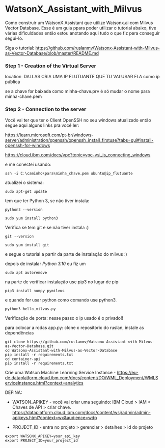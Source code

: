 # WatsonX_Assistant_with_Milvus
Como construir um WatsonX Assistant que utilize Watsonx.ai com Milvus Vector Database.
Esse é um guia ppara poder utilizar o tutorial abaixo, tive várias dificuldades então estou anotando aqui tudo o que fiz para conseguir segui-lo.

Siga o tutorial:
 https://github.com/ruslanmv/Watsonx-Assistant-with-Milvus-as-Vector-Database/blob/master/README.md

### Step 1 - Creation of the Virtual Server
location: DALLAS
CRIA UMA IP FLUTUANTE QUE TU VAI USAR ELA como ip pública

se a chave for baixada como minha-chave.prv é só mudar o nome para minha-chave.pem

### Step 2 - Connection to the server
 Você vai ter que ter o Client OpenSSH no seu windows atualizado então segue aqui alguns links pra você ler:
 
 https://learn.microsoft.com/pt-br/windows-server/administration/openssh/openssh_install_firstuse?tabs=gui#install-openssh-for-windows

 https://cloud.ibm.com/docs/vpc?topic=vpc-vsi_is_connecting_windows

 e me conectei usando:
 ```
 ssh -i C:\caminho\para\minha_chave.pem ubuntu@ip_flutuante
 ```
 
 atualizei o sistema:
 ```
 sudo apt-get update
 ```
 
 tem que ter Python 3, se não tiver instala:
 ```
 python3 --version
 ```
 ```
 sudo yum install python3
 ```

Verifica se tem git e se não tiver instala :)
```
git --version
```
```
sudo yum install git
```
e segue o tutorial a partir da parte de instalação do milvus :)

depois de instalar *Python 3.10* eu fiz um 
```
sudo apt autoremove
```
na parte de verificar instalação use pip3 no lugar de pip
```
pip3 install numpy pymilvus

```

e quando for usar python como comando use python3.
```
python3 hello_milvus.py
```

Verificação de porta:
nesse passo o ip usado é o privado!!

para colocar a rodas app.py:
clone o repositório do ruslan, instale as dependências
```
git clone https://github.com/ruslanmv/Watsonx-Assistant-with-Milvus-as-Vector-Database.git
cd Watsonx-Assistant-with-Milvus-as-Vector-Database
pip install -r requirements.txt
cd container-api
pip install -r requirements.txt
```
Crie uma Watson Machine Learning Service Instance - https://eu-de.dataplatform.cloud.ibm.com/docs/content/DO/WML_Deployment/WMLServiceInstance.html?context=analytics



DEFINA:
 - WATSON_APIKEY - você vai criar uma seguindo: IBM Cloud > IAM > Chaves de API > criar chave. 
https://dataplatform.cloud.ibm.com/docs/content/wsj/admin/admin-apikeys.html?context=wx&audience=wdp

 - PROJECT_ID - entra no projeto > gerenciar > detalhes > id do projeto
```
export WATSONX_APIKEY=your_api_key
export PROJECT_ID=your_project_id
```


















































